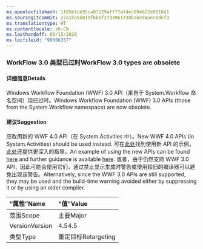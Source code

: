 ```yaml
---
ms.openlocfilehash: 1f85b1ce95ca07329aff77af4ec894622e0818d1
ms.sourcegitcommit: 27a15a55019f6b5f2733961738babe94aec0def3
ms.translationtype: HT
ms.contentlocale: zh-CN
ms.lasthandoff: 09/15/2020
ms.locfileid: "90606357"
---
```

### <a name="workflow-30-types-are-obsolete"></a><span data-ttu-id="ad8d1-101">WorkFlow 3.0 类型已过时</span><span class="sxs-lookup"><span data-stu-id="ad8d1-101">WorkFlow 3.0 types are obsolete</span></span>

#### <a name="details"></a><span data-ttu-id="ad8d1-102">详细信息</span><span class="sxs-lookup"><span data-stu-id="ad8d1-102">Details</span></span>

<span data-ttu-id="ad8d1-103">Windows Workflow Foundation (WWF) 3.0 API（来自于 System.Workflow 命名空间）现已过时。</span><span class="sxs-lookup"><span data-stu-id="ad8d1-103">Windows Workflow Foundation (WWF) 3.0 APIs (those from the System.Workflow namespace) are now obsolete.</span></span>

#### <a name="suggestion"></a><span data-ttu-id="ad8d1-104">建议</span><span class="sxs-lookup"><span data-stu-id="ad8d1-104">Suggestion</span></span>

<span data-ttu-id="ad8d1-105">应改用新的 WWF 4.0 API（在 System.Activities 中）。</span><span class="sxs-lookup"><span data-stu-id="ad8d1-105">New WWF 4.0 APIs (in System.Activities) should be used instead.</span></span> <span data-ttu-id="ad8d1-106">可在[此处](~/docs/framework/windows-workflow-foundation/how-to-update-the-definition-of-a-running-workflow-instance.md)找到使用新 API 的示例，[此处](/archive/blogs/workflowteam/wf3-types-marked-obsolete-in-net-4-5)还提供更深入的指导。</span><span class="sxs-lookup"><span data-stu-id="ad8d1-106">An example of using the new APIs can be found [here](~/docs/framework/windows-workflow-foundation/how-to-update-the-definition-of-a-running-workflow-instance.md) and further guidance is available [here](/archive/blogs/workflowteam/wf3-types-marked-obsolete-in-net-4-5).</span></span> <span data-ttu-id="ad8d1-107">或者，由于仍然支持 WWF 3.0 API，因此可能会使用它们，通过禁止显示生成时警告或使用较旧的编译器可以避免出现该警告。</span><span class="sxs-lookup"><span data-stu-id="ad8d1-107">Alternatively, since the WWF 3.0 APIs are still supported, they may be used and the build-time warning avoided either by suppressing it or by using an older compiler.</span></span>

| <span data-ttu-id="ad8d1-108">“属性”</span><span class="sxs-lookup"><span data-stu-id="ad8d1-108">Name</span></span>    | <span data-ttu-id="ad8d1-109">“值”</span><span class="sxs-lookup"><span data-stu-id="ad8d1-109">Value</span></span>       |
|:--------|:------------|
| <span data-ttu-id="ad8d1-110">范围</span><span class="sxs-lookup"><span data-stu-id="ad8d1-110">Scope</span></span>   | <span data-ttu-id="ad8d1-111">主要</span><span class="sxs-lookup"><span data-stu-id="ad8d1-111">Major</span></span>       |
| <span data-ttu-id="ad8d1-112">Version</span><span class="sxs-lookup"><span data-stu-id="ad8d1-112">Version</span></span> | <span data-ttu-id="ad8d1-113">4.5</span><span class="sxs-lookup"><span data-stu-id="ad8d1-113">4.5</span></span>         |
| <span data-ttu-id="ad8d1-114">类型</span><span class="sxs-lookup"><span data-stu-id="ad8d1-114">Type</span></span>    | <span data-ttu-id="ad8d1-115">重定目标</span><span class="sxs-lookup"><span data-stu-id="ad8d1-115">Retargeting</span></span> |

